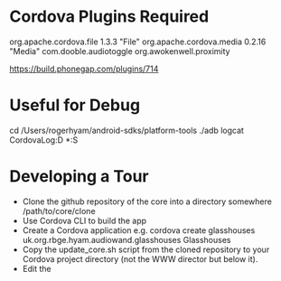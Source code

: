 

Cordova Plugins Required
========================
org.apache.cordova.file 1.3.3 "File"
org.apache.cordova.media 0.2.16 "Media"
com.dooble.audiotoggle
org.awokenwell.proximity

https://build.phonegap.com/plugins/714



Useful for Debug
================
cd /Users/rogerhyam/android-sdks/platform-tools
./adb  logcat CordovaLog:D *:S


Developing a Tour
=================

* Clone the github repository of the core into a directory somewhere
    /path/to/core/clone
* Use Cordova CLI to build the app
* Create a Cordova application e.g.
    cordova create glasshouses uk.org.rbge.hyam.audiowand.glasshouses Glasshouses
* Copy the update_core.sh script from the cloned repository to your Cordova project directory (not the WWW director but below it).
* Edit the 


